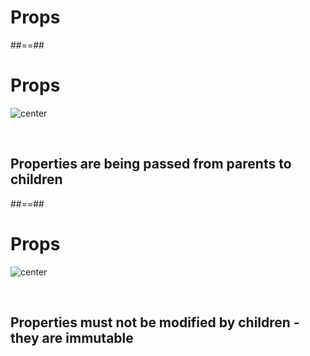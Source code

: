 <!-- .slide: class="transition" -->

# Props

##==##

# Props

![center](./assets/images/props-1.png)

<br/>

## Properties are being passed from parents to children

##==##

# Props

![center](./assets/images/props-2.png)

<br/>

## Properties must not be modified by children - they are immutable
